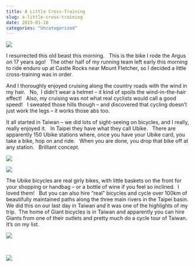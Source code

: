 ```yaml
---
title: A Little Cross-Training
slug: a-little-cross-training
date: 2015-01-18
categories: "Uncategorized"
---
```


<p><img src="http://res.cloudinary.com/dy6grlu8z/image/upload/v1558842126/huhhvctazhxnaspz51cz.jpg"/></p>
<p>I resurrected this old beast this morning.   This is the bike I rode the Argus on 17 years ago!   The other half of my running team left early this morning to ride enduro up at Castle Rocks near Mount Fletcher, so I decided a little cross-training was in order.</p>
<p>And I thoroughly enjoyed cruising along the country roads with the wind in my hair.   No,  I didn’t wear a helmet – it kind of spoils the wind-in-the-hair effect!   Also, my cruising was not what real cyclists would call a good speed!   I sweated those hills though – and discovered that cycling doesn’t just work the legs – it works those abs too.</p>
<p>It all started in Taiwan – we did lots of sight-seeing on bicycles, and I really, really enjoyed it.   In Taipei they have what they call Ubike.   There are apparently 150 Ubike stations where, once you have your Ubike card, you take a bike, hop on and ride.   When you are done, you drop that bike off at any station.   Brilliant concept.</p>
<p><img src="http://res.cloudinary.com/dy6grlu8z/image/upload/v1558842127/ksxtajrtw2fvbpqdjl9l.jpg"/></p>
<p><img src="http://res.cloudinary.com/dy6grlu8z/image/upload/v1558842128/cgvm7lkijj7ankz5nq8x.jpg"/></p>
<p>The Ubike bicycles are real girly bikes, with little baskets on the front for your shopping or handbag – or a bottle of wine if you feel so inclined.  I loved them!   But you can also hire “real” bicycles and cycle over 100km of beautifully maintained paths along the three main rivers in the Taipei basin.   We did this on our last day in Taiwan and it was one of the highlights of my trip.  The home of Giant bicycles is in Taiwan and apparently you can hire Giants from one of their outlets and pretty much do a cycle tour of Taiwan.   It’s on my list.</p>
<p><img src="http://res.cloudinary.com/dy6grlu8z/image/upload/v1558842129/iehqxf12bgaoe9vdnlzu.jpg"/></p>
<p> </p>
<p><img src="http://res.cloudinary.com/dy6grlu8z/image/upload/v1558842131/epi64wl5aruvplisitf1.jpg"/></p>
<p> </p>
<p> </p>
<p> </p>
<p> </p>
<p> </p>
<p> </p>









